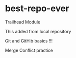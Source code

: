# best-repo-ever
Trailhead Module

This added from local repository

Git and GitHib basics !!!

Merge Conflict practice

